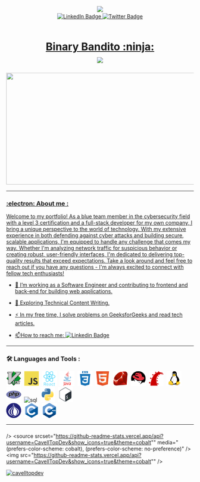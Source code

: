 <div id="header" align="center">
  <img src="https://media.giphy.com/media/B4dt6rXq6nABilHTYM/giphy.gif" width="200"/>
</div>
<div id="badges" align="center">
<a href="www.linkedin.com/in/cavelle-ndlovu-0a1b05214">
  <img src="https://img.shields.io/badge/LinkedIn-Let's Connect!-blueviolet?logo=linkedin&logoColor=white&style=for-the-badge" alt="LinkedIn Badge"/>
</a>
  <a href="https://twitter.com/CavelleNdlovu">
    <img src="https://img.shields.io/badge/Twitter-Follow-blue?logo=Twitter&logoColor=white&style=for-the-badge&logo=twitter&logoColor=white" alt="Twitter Badge"/>

<div id="views" align="center">
<img src="https://komarev.com/ghpvc/?username=your-github-username&style=flat-square&color=blue" alt=""/>

<h1> 
<div allign="centre">
Binary Bandito :ninja:
</div>
  <img src="https://media.giphy.com/media/HvekzBaREHxlEwvlOS/giphy.gif" width="100px"/>
</h1>
<div align="center">
  <img src="https://media.giphy.com/media/Y0gka4ki1Nh8AvMY5X/giphy.gif" width="700" height="300"/>



---
<div align="left">

### :electron: About me :

Welcome to my portfolio! As a blue team member in the cybersecurity field with a level 3 certification and a full-stack developer for my own company, I bring a unique perspective to the world of technology. With my extensive experience in both defending against cyber attacks and building secure, scalable applications, I'm equipped to handle any challenge that comes my way. Whether I'm analyzing network traffic for suspicious behavior or creating robust, user-friendly interfaces, I'm dedicated to delivering top-quality results that exceed expectations. Take a look around and feel free to reach out if you have any questions - I'm always excited to connect with fellow tech enthusiasts!

- :telescope: I’m working as a Software Engineer and contributing to frontend and back-end for building web applications.

- :seedling: Exploring Technical Content Writing.

- :zap: In my free time, I solve problems on GeeksforGeeks and read tech articles.

- :mailbox:How to reach me: [![Linkedin Badge](https://img.shields.io/badge/-kakbar-blue?style=flat&logo=Linkedin&logoColor=white)](www.linkedin.com/in/cavelle-ndlovu-0a1b05214)
</div>

---
<div align="left">

### :hammer_and_wrench: Languages and Tools :

<img src="https://github.com/devicons/devicon/blob/master/icons/vim/vim-original.svg" title="vim" alt="Java" width="40" height="40"/>&nbsp;
<img src="https://github.com/devicons/devicon/blob/master/icons/javascript/javascript-original.svg" title="JavaScript" alt="JavaScript" width="40" height="40"/>&nbsp;
<img src="https://github.com/devicons/devicon/blob/master/icons/react/react-original-wordmark.svg" title="React" alt="React" width="40" height="40"/>&nbsp;
<img src="https://github.com/devicons/devicon/blob/master/icons/java/java-original-wordmark.svg" title="Java" alt="Java" width="40" height="40"/>&nbsp;
<img src="https://github.com/devicons/devicon/blob/master/icons/css3/css3-plain-wordmark.svg"  title="CSS3" alt="CSS" width="40" height="40"/>&nbsp;
<img src="https://github.com/devicons/devicon/blob/master/icons/html5/html5-original.svg" title="HTML5" alt="HTML" width="40" height="40"/>&nbsp;
<img src="https://github.com/devicons/devicon/blob/master/icons/ruby/ruby-original.svg" title="ruby" alt="ruby" width="40" height="40"/>&nbsp;
<img src="https://github.com/devicons/devicon/blob/master/icons/redhat/redhat-original.svg" title="redhat" alt="redhat" width="40" height="40"/>&nbsp;
<img src="https://github.com/devicons/devicon/blob/master/icons/rails/rails-plain.svg" title="rails" alt="rails" width="40" height="40"/>&nbsp;
<img src="https://github.com/devicons/devicon/blob/master/icons/linux/linux-original.svg" title="linux" alt="linux" width="40" height="40"/>&nbsp;
<img src="https://github.com/devicons/devicon/blob/master/icons/php/php-original.svg" title="php" alt="php" width="40" height="40"/>&nbsp;
<img src="" title="sql" alt="sql" width="40" height="40"/>&nbsp;
<img src="https://github.com/devicons/devicon/blob/master/icons/python/python-original.svg" title="python" alt="python" width="40" height="40"/>&nbsp; 
<img src="https://github.com/devicons/devicon/blob/master/icons/bash/bash-original.svg" title="bash" alt="bash" width="40" height="40"/>&nbsp;  
<img src="https://github.com/devicons/devicon/blob/master/icons/perl/perl-original.svg" title="perl" alt="perl" width="40" height="40"/>&nbsp; 
<img src="https://github.com/devicons/devicon/blob/master/icons/c/c-original.svg" title="c" alt="c" width="40" height="40"/>&nbsp; 
<img src="https://github.com/devicons/devicon/blob/master/icons/cplusplus/cplusplus-original.svg" title="cplusplus" alt="cplusplus" width="40" height="40"/>&nbsp; 

 ---

### 
  
  <picture>
<source 
        ![Cavell's GitHub stats](https://github-readme-stats.vercel.app/api?username=CavellTopDev&show_icons=true&theme=cobalt)
  src=("https://github-readme-stats.vercel.app/api?username=CavellTopDev&show_icons=true&theme=cobalt")
  media="(prefers-color-scheme: cobalt)"
        
/>
<source
  srcset="https://github-readme-stats.vercel.app/api?username=CavellTopDev&show_icons=true&theme=cobalt""
  media="(prefers-color-scheme: cobalt), (prefers-color-scheme: no-preference)"
/>
<img src="https://github-readme-stats.vercel.app/api?username=CavellTopDev&show_icons=true&theme=cobalt"" />
</picture>
                 <p align="left"> <a href="https://github.com/ryo-ma/github-profile-trophy"><img src="https://github-profile-trophy.vercel.app/?username=cavelltopdev&theme=dracula" alt="cavelltopdev" /></a> </p>
  
 
            
                 
<!---
**CavellTopDev/CavellTopDev** is a ✨ _special_ ✨ repository because its `README.md` (this file) appears on your GitHub profile.


Here are some ideas to get you started:

- 🔭 I’m currently working on ...
- 🌱 I’m currently learning ...
- 👯 I’m looking to collaborate on ...
- 🤔 I’m looking for help with ...
- 💬 Ask me about ...
- 📫 How to reach me: ...
- 😄 Pronouns: ...
- ⚡ Fun fact: ...
-->
